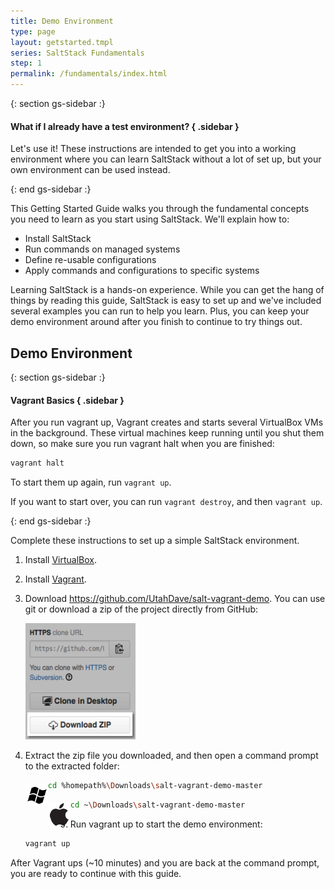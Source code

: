 ```yaml
---
title: Demo Environment
type: page
layout: getstarted.tmpl
series: SaltStack Fundamentals 
step: 1
permalink: /fundamentals/index.html
---
```


{: section gs-sidebar :}

#### What if I already have a test environment? { .sidebar }

Let's use it! These instructions are intended to get you into a working
environment where you can learn SaltStack without a lot of set up, but your own
environment can be used instead.

{: end gs-sidebar :}

This Getting Started Guide walks you through the fundamental concepts you need
to learn as you start using SaltStack. We'll explain how to:

- Install SaltStack
- Run commands on managed systems
- Define re-usable configurations
- Apply commands and configurations to specific systems

Learning SaltStack is a hands-on experience. While you can get the hang of
things by reading this guide, SaltStack is easy to set up and we've included
several examples you can run to help you learn. Plus, you can keep your demo
environment around after you finish to continue to try things out.

## Demo Environment

{: section gs-sidebar :}

#### Vagrant Basics { .sidebar }

After you run vagrant up, Vagrant creates and starts several VirtualBox VMs in
the background. These virtual machines keep running until you shut them down,
so make sure you run vagrant halt when you are finished:

```bash
vagrant halt
```

To start them up again, run `vagrant up`.

If you want to start over, you can run `vagrant destroy`, and then `vagrant up`.

{: end gs-sidebar :}

Complete these instructions to set up a simple SaltStack environment.

1.  Install [VirtualBox](https://www.virtualbox.org/).

2.  Install [Vagrant](https://www.vagrantup.com/).

3.  Download <https://github.com/UtahDave/salt-vagrant-demo>. You can use git
    or download a zip of the project directly from GitHub:

    <img height="186px" width="176px" src="../images/github-download.png">

4.  Extract the zip file you downloaded, and then open a command prompt to the extracted folder:

    <img class="nolightbox" height="36px" width="36px" src="../images/windows.png" style="float:left;margin-top: 6px">

    ```bash
    cd %homepath%\Downloads\salt-vagrant-demo-master
    ```
    <img class="nolightbox" height="36px" width="36px" src="../images/mac.png" style="float:left;margin-top: 6px">

    ```bash
    cd ~\Downloads\salt-vagrant-demo-master
    ```

5.  Run vagrant up to start the demo environment:

    ```bash
    vagrant up
    ```
After Vagrant ups (~10 minutes) and you are back at the command prompt, you are
ready to continue with this guide.

